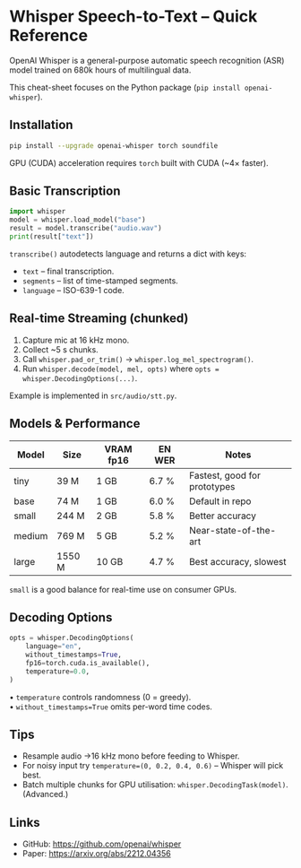 # Whisper Speech-to-Text – Quick Reference

OpenAI Whisper is a general-purpose automatic speech recognition (ASR) model trained on 680k hours of multilingual data.

This cheat-sheet focuses on the Python package (`pip install openai-whisper`).

## Installation

```bash
pip install --upgrade openai-whisper torch soundfile
```

GPU (CUDA) acceleration requires `torch` built with CUDA (~4× faster).

## Basic Transcription

```python
import whisper
model = whisper.load_model("base")
result = model.transcribe("audio.wav")
print(result["text"])
```

`transcribe()` autodetects language and returns a dict with keys:

* `text` – final transcription.
* `segments` – list of time-stamped segments.
* `language` – ISO-639-1 code.

## Real-time Streaming (chunked)

1. Capture mic at 16 kHz mono.
2. Collect ~5 s chunks.
3. Call `whisper.pad_or_trim()` → `whisper.log_mel_spectrogram()`.
4. Run `whisper.decode(model, mel, opts)` where `opts = whisper.DecodingOptions(...)`.

Example is implemented in `src/audio/stt.py`.

## Models & Performance

| Model  | Size   | VRAM fp16 | EN WER | Notes                        |
| ------ | ------ | --------- | ------ | ---------------------------- |
| tiny   | 39 M   | 1 GB      | 6.7 %  | Fastest, good for prototypes |
| base   | 74 M   | 1 GB      | 6.0 %  | Default in repo              |
| small  | 244 M  | 2 GB      | 5.8 %  | Better accuracy              |
| medium | 769 M  | 5 GB      | 5.2 %  | Near-state-of-the-art        |
| large  | 1550 M | 10 GB     | 4.7 %  | Best accuracy, slowest       |

`small` is a good balance for real-time use on consumer GPUs.

## Decoding Options

```python
opts = whisper.DecodingOptions(
    language="en",
    without_timestamps=True,
    fp16=torch.cuda.is_available(),
    temperature=0.0,
)
```

• `temperature` controls randomness (0 = greedy).  
• `without_timestamps=True` omits per-word time codes.

## Tips

* Resample audio →16 kHz mono before feeding to Whisper.
* For noisy input try `temperature=(0, 0.2, 0.4, 0.6)` – Whisper will pick best.
* Batch multiple chunks for GPU utilisation: `whisper.DecodingTask(model)`. (Advanced.)

## Links

* GitHub: <https://github.com/openai/whisper>  
* Paper: <https://arxiv.org/abs/2212.04356> 